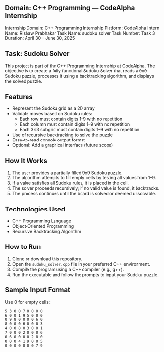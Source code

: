 ## Domain: C++ Programming — CodeAlpha Internship

Internship Domain: C++ Programming
Internship Platform: CodeAlpha
Intern Name: Rishaw Prabhakar
Task Name: sudoku solver
Task Number: Task 3
Duration: April 30 – June 30, 2025

## Task: Sudoku Solver

This project is part of the C++ Programming Internship at CodeAlpha. The objective is to create a fully functional Sudoku Solver that reads a 9x9 Sudoku puzzle, processes it using a backtracking algorithm, and displays the solved puzzle.

## Features

- Represent the Sudoku grid as a 2D array
- Validate moves based on Sudoku rules:
  - Each row must contain digits 1–9 with no repetition
  - Each column must contain digits 1–9 with no repetition
  - Each 3×3 subgrid must contain digits 1–9 with no repetition
- Use of recursive backtracking to solve the puzzle
- Easy-to-read console output format
- Optional: Add a graphical interface (future scope)

## How It Works

1. The user provides a partially filled 9x9 Sudoku puzzle.
2. The algorithm attempts to fill empty cells by testing all values from 1–9.
3. If a value satisfies all Sudoku rules, it is placed in the cell.
4. The solver proceeds recursively; if no valid value is found, it backtracks.
5. The process continues until the board is solved or deemed unsolvable.

## Technologies Used

- C++ Programming Language
- Object-Oriented Programming
- Recursive Backtracking Algorithm

## How to Run

1. Clone or download this repository.
2. Open the `sudoku_solver.cpp` file in your preferred C++ environment.
3. Compile the program using a C++ compiler (e.g., g++).
4. Run the executable and follow the prompts to input your Sudoku puzzle.

## Sample Input Format

Use 0 for empty cells:

```
5 3 0 0 7 0 0 0 0
6 0 0 1 9 5 0 0 0
0 9 8 0 0 0 0 6 0
8 0 0 0 6 0 0 0 3
4 0 0 8 0 3 0 0 1
7 0 0 0 2 0 0 0 6
0 6 0 0 0 0 2 8 0
0 0 0 4 1 9 0 0 5
0 0 0 0 8 0 0 7 9
```

